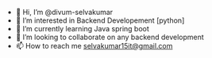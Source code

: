 - 👋 Hi, I’m @divum-selvakumar
- 👀 I’m interested in Backend Developement [python]
- 🌱 I’m currently learning Java spring boot
- 💞️ I’m looking to collaborate on any backend development
- 📫 How to reach me selvakumar15it@gmail.com

<!---
divum-selvakumar/divum-selvakumar is a ✨ special ✨ repository because its `README.md` (this file) appears on your GitHub profile.
You can click the Preview link to take a look at your changes.
--->
